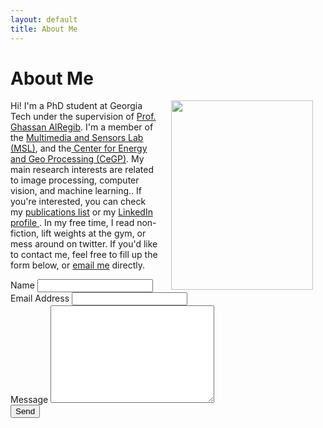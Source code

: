 ```yaml
---
layout: default
title: About Me
---
```


<div>
  <h1 class="pageTitle">About Me</h1>
  <img src="{{ '/assets/img/yazeed.png' | prepend: site.baseurl }}" alt="" height="303" width="227" align="right" hspace="20"> 
  <p>Hi! I'm a PhD student at Georgia Tech under the supervision of <a href="http://users.ece.gatech.edu/gregib/">Prof. Ghassan AlRegib</a>. I'm a member of the <a href="http://www2.ece.gatech.edu/research/labs/msl/index.html"> Multimedia and Sensors Lab (MSL)</a>, and the<a href= "http://cegp.ece.gatech.edu/"> Center for Energy and Geo Processing (CeGP)</a>. My main research interests are related to image processing, computer vision, and machine learning.. If you're interested, you can check my  <a href="http://www.yalaudah.com/publications"> publications list</a> or my <a href= "https://www.linkedin.com/in/alaudah"> LinkedIn profile </a>.  In my free time, I read non-fiction, lift weights at the gym, or mess around on twitter. If you'd like to contact me, feel free to fill up the form below, or <a href="mailto:yalaudah@gmail.com">email me</a> directly.</p> 

<form action="http://formspree.io/yalaudah@gmail.com" method="POST">
    <label for="name">Name</label>    
    <input type="text" id="name" name="name" class="full-width"><br>
    <label for="email">Email Address</label>
    <input type="email" id="email" name="_replyto" class="full-width"><br>
    <label for="message">Message</label>
    <textarea name="message" id="message" cols="30" rows="10" class="full-width"></textarea><br>
    <input type="submit" value="Send" class="button">
  </form>


</div>
